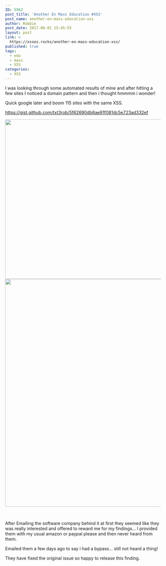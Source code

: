 ```yaml
---
ID: 5962
post_title: 'Another En Mass Education #XSS'
post_name: another-en-mass-education-xss
author: Robbie
post_date: 2017-06-01 15:45:55
layout: post
link: >
  https://xsses.rocks/another-en-mass-education-xss/
published: true
tags:
  - edu
  - mass
  - XSS
categories:
  - XSS
---
```

I was looking through some automated results of mine and after hitting a few sites I noticed a domain pattern and then i thought hmmmm i wonder!

Quick google later and boom 115 sites with the same XSS.

https://gist.github.com/txt3rob/5f62690db6ae91f081dc5e723ad332ef

<img class="alignnone size-medium" src="https://s2.postimg.org/8x6kkw1tl/brown.png" width="1280" height="517" />
<img class="alignnone size-medium" src="https://s18.postimg.org/we7avy921/stanford.png" width="1185" height="738" />

&nbsp;

After Emailing the software company behind it at first they seemed like they was really interested and offered to reward me for my findings... I provided them with my usual amazon or paypal please and then never heard from them.

Emailed them a few days ago to say i had a bypass... still not heard a thing!

They have fixed the original issue so happy to release this finding.